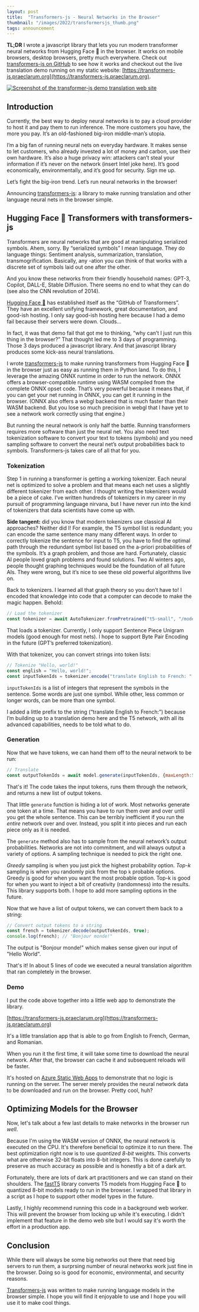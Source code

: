 ```yaml
---
layout: post
title:  "Transformers-js - Neural Networks in the Browser"
thumbnail: "/images/2022/transformersjs_thumb.png"
tags: announcement
---
```


**TL;DR** I wrote a javascript library that lets you run modern transformer neural networks from Hugging Face 🤗 in the browser. It works on mobile browsers, desktop browsers, pretty much everywhere. Check out [transformers-js on GitHub](https://github.com/praeclarum/transformers-js) to see how it works and checkout out the live translation demo running on my static website: [https://transformers-js.praeclarum.org](https://transformers-js.praeclarum.org).

<a href="https://transformers-js.praeclarum.org"><img src="/images/2022/transformersjs.png" alt="Screenshot of the transformer-js demo translation web site" /></a>

## Introduction

Currently, the best way to deploy neural networks is to pay a cloud provider to host it and pay them to run inference. The more customers you have, the more you pay. It’s an old-fashioned big-iron middle-man’s utopia.

I’m a big fan of running neural nets on everyday hardware. It makes sense to let customers, who already invested a lot of money and carbon, use their own hardware. It’s also a huge privacy win: attackers can’t steal your information if it’s never on the network (insert Intel joke here). It’s good economically, environmentally, and it’s good for security. Sign me up.

Let’s fight the big-iron trend. Let’s run neural networks in the browser!

Announcing [transformers-js](https://github.com/praeclarum/transformers-js): a library to make running translation and other language neural nets in the browser simple.


## Hugging Face 🤗 Transformers with transformers-js

Transformers are neural networks that are good at manipulating serialized symbols. Ahem, sorry. By “serialized symbols” I mean language. They do language things: Sentiment analysis, summarization, translation, transmogrification. Basically, any -ation you can think of that works with a discrete set of symbols laid out one after the other.

And you know these networks from their friendly household names: GPT-3, Copilot, DALL-E, Stable Diffusion. There seems no end to what they can do (see also the CNN revolution of 2014).

[Hugging Face 🤗](https://huggingface.co) has established itself as the “GitHub of Transformers”. They have an excellent unifying framework, great documentation, and good-ish hosting. I only say good-ish hosting here because I had a demo fail because their servers were down. Clouds…

In fact, it was that demo fail that got me to thinking, “why can’t I just run this thing in the browser?” That thought led me to 3 days of programming. Those 3 days produced a javascript library. And that javascript library produces some kick-ass neural translations.

I wrote [transformers-js](https://github.com/praeclarum/transformers-js) to make running transformers from Hugging Face 🤗 in the browser just as easy as running them in Python land. To do this, I leverage the amazing ONNX runtime in order to run the network. ONNX offers a browser-compatible runtime using WASM compiled from the complete ONNX opset code. That’s very powerful because it means that, if you can get your net running in ONNX, you can get it running in the browser. (ONNX also offers a webgl backend that is much faster than their WASM backend. But you lose so much precision in webgl that I have yet to see a network work correctly using that engine.)

But running the neural network is only half the battle. Running transformers requires more software than just the neural net. You also need text tokenization software to convert your text to tokens (symbols) and you need sampling software to convert the neural net’s output probabilities back to symbols. Transformers-js takes care of all that for you. 


### Tokenization

Step 1 in running a transformer is getting a working tokenizer. Each neural net is optimized to solve a problem and that means each net uses a slightly different tokenizer from each other.
I thought writing the tokenizers would be a piece of cake. I’ve written hundreds of tokenizers in my career in my pursuit of programming language nirvana, but I have never run into the kind of tokenizers that data scientists have come up with.

**Side tangent:** did you know that modern tokenizers use classical AI approaches? Neither did I! For example, the T5 symbol list is redundant; you can encode the same sentence many many different ways. In order to correctly tokenize the sentence for input to T5, you have to find the optimal path through the redundant symbol list based on the a-priori probabilities of the symbols. It’s a graph problem, and those are hard. Fortunately, classic AI people loved graph problems and found solutions. Two AI winters ago, people thought graphing techniques would be the foundation of all future AIs. They were wrong, but it’s nice to see these old powerful algorithms live on.

Back to tokenizers. I learned all that graph theory so you don’t have to! I encoded that knowledge into code that a computer can decode to make the magic happen. Behold:

```js
// Load the tokenizer
const tokenizer = await AutoTokenizer.fromPretrained("t5-small", "/models");
```

That loads a tokenizer. Currently, I only support Sentence Piece Unigram models (good enough for most nets). I hope to support Byte Pair Encoding in the future (GPT’s preferred tokenization).

With that tokenizer, you can convert strings into token lists:

```js
// Tokenize "Hello, world!"
const english = "Hello, world!";
const inputTokenIds = tokenizer.encode("translate English to French: " + english);
```

`inputTokenIds` is a list of integers that represent the symbols in the sentence. Some words are just one symbol. While other, less common or longer words, can be more than one symbol.

I added a little prefix to the string (“translate English to French:”) because I’m building up to a translation demo here and the T5 network, with all its advanced capabilities, needs to be told what to do.


### Generation

Now that we have tokens, we can hand them off to the neural network to be run:

```js
// Translate
const outputTokenIds = await model.generate(inputTokenIds, {maxLength:50,topK:10});
```

That's it! The code takes the input tokens, runs them through the network, and returns a new list of output tokens.

That little `generate` function is hiding a lot of work. Most networks generate one token at a time. That means you have to
run them over and over until you get the whole sentence. This can be terribly inefficient if you run the *entire* network
over and over. Instead, you split it into pieces and run each piece only as it is needed.

The `generate` method also has to sample from the neural network’s output probabilities. Networks are not into commitment, and will always output a variety of options. A sampling technique is needed to pick the right one.

*Greedy* sampling is when you just pick the highest probability option. *Top-k* sampling is when you randomly pick from the top `k` probable options. Greedy is good for when you want the most probable option. Top-k is good for when you want to inject a bit of creativity (randomness) into the results. This library supports both. I hope to add more sampling options in the future.

Now that we have a list of output tokens, we can convert them back to a string:

```js
// Convert output tokens to a string
const french = tokenizer.decode(outputTokenIds, true);
console.log(french); // "Bonjour monde!"
```

The output is "Bonjour monde!" which makes sense given our input of "Hello World".

That's it! In about 5 lines of code we executed a neural translation algorithm that ran completely in the browser.


### Demo

I put the code above together into a little web app to demonstrate the library.

[https://transformers-js.praeclarum.org](https://transformers-js.praeclarum.org)

It's a little translation app that is able to go from English to French, German, and Romanian.

When you run it the first time, it will take some time to download the neural network. After that, the browser can cache it and subsequent reloads will be faster.

It's hosted on [Azure Static Web Apps](https://azure.microsoft.com/en-us/services/app-service/static/) to demonstrate that no logic is running on the server. The server merely provides the neural network data to be downloaded and run on the browser. Pretty cool, huh?




## Optimizing Models for the Browser

Now, let's talk about a few last details to make networks in the browser run *well*.

Because I'm using the WASM version of ONNX, the neural network is executed on the CPU. It's therefore beneficial to optimize it to run there. The best optimization right now is to use *quantized 8-bit* weights. This converts what are otherwise 32-bit floats into 8-bit integers. This is done carefully to preserve as much accuracy as possible and is honestly a bit of a dark art.

Fortunately, there are lots of dark art practitioners and we can stand on their shoulders. The [fastT5](https://github.com/Ki6an/fastT5) library converts T5 models from Hugging Face 🤗 to quantized 8-bit models ready to run in the browser. I wrapped that library in a script as I hope to support other model types in the future. 

Lastly, I highly recommend running this code in a background web worker. This will prevent the browser from locking up while it's executing. I didn't implement that feature in the demo web site but I would say it's worth the effort in a production app.



## Conclusion

While there will always be some big networks out there that need big servers to run them, a surprsing number of neural networks work just fine in the browser. Doing so is good for economic, environmental, and security reasons.

[Transformers-js](https://github.com/praeclarum/transformers-js) was written to make running language models in the browser simple. I hope you will find it enjoyable to use and I hope you will use it to make cool things.
